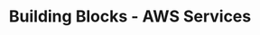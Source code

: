 ---
weight: 1
title: 1. Building Blocks - AWS Services
description:  Introduction to the frequently asked AWS Services by MP Customers.
---